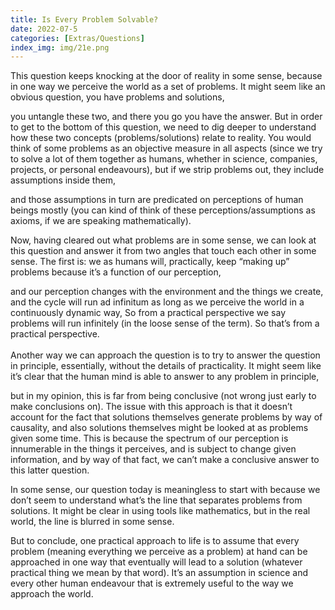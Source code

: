 ```yaml
---
title: Is Every Problem Solvable?
date: 2022-07-5 
categories: [Extras/Questions]
index_img: img/21e.png
---
```


This question keeps knocking at the door of reality in some sense, because in one way we perceive the world as a set of problems. It might seem like an obvious question, you have problems and solutions, 

you untangle these two, and there you go you have the answer. But in order to get to the bottom of this question, we need to dig deeper to understand how these two concepts (problems/solutions) relate to reality. 
You would think of some problems as an objective measure in all aspects (since we try to solve a lot of them together as humans, whether in science, companies, projects, or personal endeavours), but if we strip problems out, 
they include assumptions inside them,

and those assumptions in turn are predicated on perceptions of human beings mostly (you can kind of think of these perceptions/assumptions as axioms, 
if we are speaking mathematically).

Now, having cleared out what problems are in some sense, we can look at this question and answer it from two angles that touch each other in some sense. The first is: we as humans will, practically, keep “making up” problems because it’s a function of our perception, 

and our perception changes with the environment and the things we create, and the cycle will run ad infinitum as long as we perceive the world in a continuously dynamic way, So from a practical perspective we say problems will run infinitely (in the loose sense of the term). So that’s from a practical perspective.<br><br>Another way we can approach the question is to try to answer the question in principle, essentially, without the details of practicality. 
It might seem like it’s clear that the human mind is able to answer to any problem in principle, 

but in my opinion, this is far from being conclusive (not wrong just early to make conclusions on). The issue with this approach is that it doesn’t account for the fact that solutions themselves generate problems by way of causality, and also solutions themselves might be looked at as problems given some time. This is because the spectrum of our perception is innumerable in the things it perceives, 
and is subject to change given information, and by way of that fact, we can’t make a conclusive answer to this latter question.

In some sense, our question today is meaningless to start with because we don’t seem to understand what’s the line that separates problems from solutions. It might be clear in using tools like mathematics, but in the real world, the line is blurred in some sense.

But to conclude, one practical approach to life is to assume that every problem (meaning everything we perceive as a problem) at hand can be approached in one way that eventually will lead to a solution (whatever practical thing we mean by that word). It’s an assumption in science and every other human endeavour that is extremely useful to the way we approach the world.  

